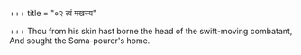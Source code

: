 +++
title = "०२ त्वं मखस्य"

+++
Thou from his skin hast borne the head of the swift-moving combatant,  
     And sought the Soma-pourer's home.
